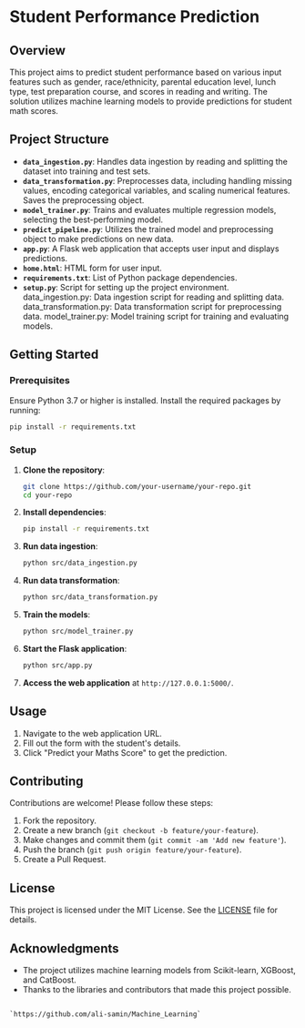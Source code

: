 # Student Performance Prediction

## Overview

This project aims to predict student performance based on various input features such as gender, race/ethnicity, parental education level, lunch type, test preparation course, and scores in reading and writing. The solution utilizes machine learning models to provide predictions for student math scores.

## Project Structure

- **`data_ingestion.py`**: Handles data ingestion by reading and splitting the dataset into training and test sets.
- **`data_transformation.py`**: Preprocesses data, including handling missing values, encoding categorical variables, and scaling numerical features. Saves the preprocessing object.
- **`model_trainer.py`**: Trains and evaluates multiple regression models, selecting the best-performing model.
- **`predict_pipeline.py`**: Utilizes the trained model and preprocessing object to make predictions on new data.
- **`app.py`**: A Flask web application that accepts user input and displays predictions.
- **`home.html`**: HTML form for user input.
- **`requirements.txt`**: List of Python package dependencies.
- **`setup.py`**: Script for setting up the project environment.
data_ingestion.py: Data ingestion script for reading and splitting data.
data_transformation.py: Data transformation script for preprocessing data.
model_trainer.py: Model training script for training and evaluating models.
## Getting Started

### Prerequisites

Ensure Python 3.7 or higher is installed. Install the required packages by running:

```bash
pip install -r requirements.txt
```

### Setup

1. **Clone the repository**:

    ```bash
    git clone https://github.com/your-username/your-repo.git
    cd your-repo
    ```

2. **Install dependencies**:

    ```bash
    pip install -r requirements.txt
    ```

3. **Run data ingestion**:

    ```bash
    python src/data_ingestion.py
    ```

4. **Run data transformation**:

    ```bash
    python src/data_transformation.py
    ```

5. **Train the models**:

    ```bash
    python src/model_trainer.py
    ```

6. **Start the Flask application**:

    ```bash
    python src/app.py
    ```

7. **Access the web application** at `http://127.0.0.1:5000/`.

## Usage

1. Navigate to the web application URL.
2. Fill out the form with the student's details.
3. Click "Predict your Maths Score" to get the prediction.

## Contributing

Contributions are welcome! Please follow these steps:

1. Fork the repository.
2. Create a new branch (`git checkout -b feature/your-feature`).
3. Make changes and commit them (`git commit -am 'Add new feature'`).
4. Push the branch (`git push origin feature/your-feature`).
5. Create a Pull Request.

## License

This project is licensed under the MIT License. See the [LICENSE](LICENSE) file for details.

## Acknowledgments

- The project utilizes machine learning models from Scikit-learn, XGBoost, and CatBoost.
- Thanks to the libraries and contributors that made this project possible.

```

`https://github.com/ali-samin/Machine_Learning`
